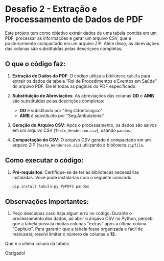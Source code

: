 # Desafio 2 - Extração e Processamento de Dados de PDF

Este projeto tem como objetivo extrair dados de uma tabela contida em um PDF, processar as informações e gerar um arquivo CSV, que é posteriormente compactado em um arquivo ZIP. Além disso, as abreviações das colunas são substituídas pelas descriçoes completas.

## O que o código faz:

1. **Extração de Dados do PDF**: 
   O código utiliza a biblioteca `tabula` para extrair os dados da tabela "Rol de Procedimentos e Eventos em Saúde" do arquivo PDF. Ele lê todas as páginas do PDF especificado.

2. **Substituição de Abreviações**: 
   As abreviações das colunas **OD** e **AMB** são substituídas pelas descrições completas:
   - **OD** é substituído por "Seg.Odontologico"
   - **AMB** é substituído por "Seg.Ambulatorial"

3. **Geração do Arquivo CSV**: 
   Após o processamento, os dados são salvos em um arquivo CSV (`Teste_Wenderson.csv`), usando `pandas`.

4. **Compactação do CSV**: 
   O arquivo CSV gerado é compactado em um arquivo ZIP (`Teste_Wenderson.zip`) utilizando a biblioteca `zipfile`.

## Como executar o código:

1. **Pré-requisitos**: 
   Certifique-se de ter as bibliotecas necessárias instaladas. Você pode instalá-las com o seguinte comando:

   ```bash
   pip install tabula-py PyPDF2 pandas

## Observações Importantes:

1. Peço desculpas caso haja algum erro no código. Durante o processamento dos dados, ao abrir o arquivo CSV no Python, percebi que a tabela possuía muitas colunas "extras" após a última coluna "Capítulo". Para garantir que a tabela fosse organizada e fácil de manusear, resolvi limitar o número de colunas a **13**.

Que e a ultima coluna da tabela

Obrigado!
